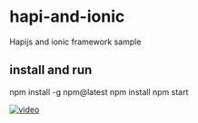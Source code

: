 # hapi-and-ionic
Hapijs and ionic framework sample

## install and run

npm install -g npm@latest
npm install
npm start

[![video](http://img.youtube.com/vi/2L2ubsvVXHc/0.jpg)](http://www.youtube.com/watch?v=2L2ubsvVXHc "Video")
